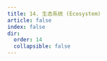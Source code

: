 ```yaml
---
title: 14. 生态系统 (Ecosystem)
article: false
index: false
dir:
  order: 14
  collapsible: false
---
```

